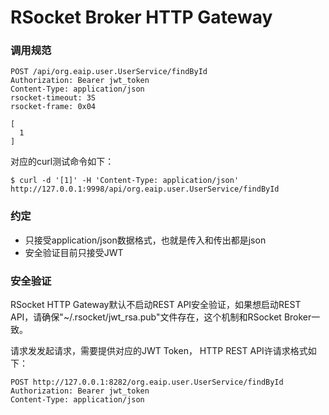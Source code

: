 RSocket Broker HTTP Gateway
===========================

### 调用规范

```
POST /api/org.eaip.user.UserService/findById
Authorization: Bearer jwt_token
Content-Type: application/json
rsocket-timeout: 3S
rsocket-frame: 0x04

[
  1
]

```

对应的curl测试命令如下：

```
$ curl -d '[1]' -H 'Content-Type: application/json' http://127.0.0.1:9998/api/org.eaip.user.UserService/findById
```

### 约定

* 只接受application/json数据格式，也就是传入和传出都是json
* 安全验证目前只接受JWT

### 安全验证

RSocket HTTP Gateway默认不启动REST API安全验证，如果想启动REST API，请确保"~/.rsocket/jwt_rsa.pub"文件存在，这个机制和RSocket
Broker一致。

请求发发起请求，需要提供对应的JWT Token， HTTP REST API许请求格式如下：

```
POST http://127.0.0.1:8282/org.eaip.user.UserService/findById
Authorization: Bearer jwt_token
Content-Type: application/json

```
